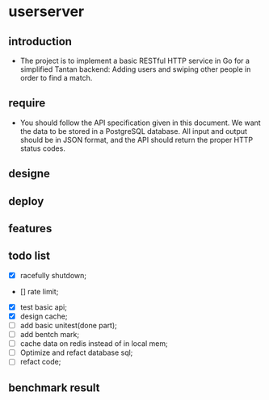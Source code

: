 # userserver
## introduction
- The project is to implement a basic RESTful HTTP service in Go for a simplified Tantan backend: Adding users and swiping other people in order to find a match.
## require
- You should follow the API specification given in this document. We want the data to be stored in a PostgreSQL database. All input and output should be in JSON format, and the API should return the proper HTTP status codes.
## designe

## deploy 

## features

## todo list
- [x] racefully shutdown;
- [] rate limit;
- [x] test basic api;
- [x] design cache;
- [ ] add basic unitest(done part);
- [ ] add bentch mark;
- [ ] cache data on redis instead of in local mem;
- [ ] Optimize and refact database sql;
- [ ] refact code;

## benchmark result
